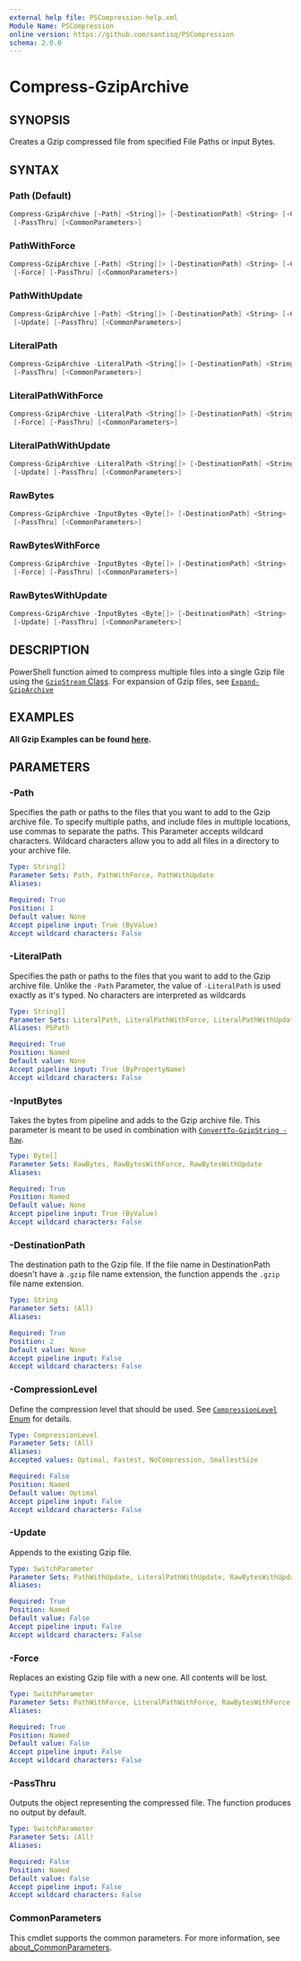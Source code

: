 ```yaml
---
external help file: PSCompression-help.xml
Module Name: PSCompression
online version: https://github.com/santisq/PSCompression
schema: 2.0.0
---
```


# Compress-GzipArchive

## SYNOPSIS

Creates a Gzip compressed file from specified File Paths or input Bytes.

## SYNTAX

### Path (Default)

```powershell
Compress-GzipArchive [-Path] <String[]> [-DestinationPath] <String> [-CompressionLevel <CompressionLevel>]
 [-PassThru] [<CommonParameters>]
```

### PathWithForce

```powershell
Compress-GzipArchive [-Path] <String[]> [-DestinationPath] <String> [-CompressionLevel <CompressionLevel>]
 [-Force] [-PassThru] [<CommonParameters>]
```

### PathWithUpdate

```powershell
Compress-GzipArchive [-Path] <String[]> [-DestinationPath] <String> [-CompressionLevel <CompressionLevel>]
 [-Update] [-PassThru] [<CommonParameters>]
```

### LiteralPath

```powershell
Compress-GzipArchive -LiteralPath <String[]> [-DestinationPath] <String> [-CompressionLevel <CompressionLevel>]
 [-PassThru] [<CommonParameters>]
```

### LiteralPathWithForce

```powershell
Compress-GzipArchive -LiteralPath <String[]> [-DestinationPath] <String> [-CompressionLevel <CompressionLevel>]
 [-Force] [-PassThru] [<CommonParameters>]
```

### LiteralPathWithUpdate

```powershell
Compress-GzipArchive -LiteralPath <String[]> [-DestinationPath] <String> [-CompressionLevel <CompressionLevel>]
 [-Update] [-PassThru] [<CommonParameters>]
```

### RawBytes

```powershell
Compress-GzipArchive -InputBytes <Byte[]> [-DestinationPath] <String> [-CompressionLevel <CompressionLevel>]
 [-PassThru] [<CommonParameters>]
```

### RawBytesWithForce

```powershell
Compress-GzipArchive -InputBytes <Byte[]> [-DestinationPath] <String> [-CompressionLevel <CompressionLevel>]
 [-Force] [-PassThru] [<CommonParameters>]
```

### RawBytesWithUpdate

```powershell
Compress-GzipArchive -InputBytes <Byte[]> [-DestinationPath] <String> [-CompressionLevel <CompressionLevel>]
 [-Update] [-PassThru] [<CommonParameters>]
```

## DESCRIPTION

PowerShell function aimed to compress multiple files into a single Gzip file using the [`GzipStream` Class](https://learn.microsoft.com/en-us/dotnet/api/system.io.compression.gzipstream). For expansion of Gzip files, see [`Expand-GzipArchive`](/docs/Expand-GzipArchive.md)

## EXAMPLES

__All Gzip Examples can be found [here](/docs/GzipExamples.md).__

## PARAMETERS

### -Path

Specifies the path or paths to the files that you want to add to the Gzip archive file.
To specify multiple paths, and include files in multiple locations, use commas to separate the paths.
This Parameter accepts wildcard characters.
Wildcard characters allow you to add all files in a directory to your archive file.

```yaml
Type: String[]
Parameter Sets: Path, PathWithForce, PathWithUpdate
Aliases:

Required: True
Position: 1
Default value: None
Accept pipeline input: True (ByValue)
Accept wildcard characters: False
```

### -LiteralPath

Specifies the path or paths to the files that you want to add to the Gzip archive file.
Unlike the `-Path` Parameter, the value of `-LiteralPath` is used exactly as it's typed.
No characters are interpreted as wildcards

```yaml
Type: String[]
Parameter Sets: LiteralPath, LiteralPathWithForce, LiteralPathWithUpdate
Aliases: PSPath

Required: True
Position: Named
Default value: None
Accept pipeline input: True (ByPropertyName)
Accept wildcard characters: False
```

### -InputBytes

Takes the bytes from pipeline and adds to the Gzip archive file.
This parameter is meant to be used in combination with [`ConvertTo-GzipString -Raw`](/docs/ConvertTo-GzipString.md).

```yaml
Type: Byte[]
Parameter Sets: RawBytes, RawBytesWithForce, RawBytesWithUpdate
Aliases:

Required: True
Position: Named
Default value: None
Accept pipeline input: True (ByValue)
Accept wildcard characters: False
```

### -DestinationPath

The destination path to the Gzip file.
If the file name in DestinationPath doesn't have a `.gzip` file name extension, the function appends the `.gzip` file name extension.

```yaml
Type: String
Parameter Sets: (All)
Aliases:

Required: True
Position: 2
Default value: None
Accept pipeline input: False
Accept wildcard characters: False
```

### -CompressionLevel

Define the compression level that should be used.
See [`CompressionLevel` Enum](https://learn.microsoft.com/en-us/dotnet/api/system.io.compression.compressionlevel) for details.

```yaml
Type: CompressionLevel
Parameter Sets: (All)
Aliases:
Accepted values: Optimal, Fastest, NoCompression, SmallestSize

Required: False
Position: Named
Default value: Optimal
Accept pipeline input: False
Accept wildcard characters: False
```

### -Update

Appends to the existing Gzip file.

```yaml
Type: SwitchParameter
Parameter Sets: PathWithUpdate, LiteralPathWithUpdate, RawBytesWithUpdate
Aliases:

Required: True
Position: Named
Default value: False
Accept pipeline input: False
Accept wildcard characters: False
```

### -Force

Replaces an existing Gzip file with a new one.
All contents will be lost.

```yaml
Type: SwitchParameter
Parameter Sets: PathWithForce, LiteralPathWithForce, RawBytesWithForce
Aliases:

Required: True
Position: Named
Default value: False
Accept pipeline input: False
Accept wildcard characters: False
```

### -PassThru

Outputs the object representing the compressed file.
The function produces no output by default.

```yaml
Type: SwitchParameter
Parameter Sets: (All)
Aliases:

Required: False
Position: Named
Default value: False
Accept pipeline input: False
Accept wildcard characters: False
```

### CommonParameters

This cmdlet supports the common parameters. For more information, see [about_CommonParameters](http://go.microsoft.com/fwlink/?LinkID=113216).
